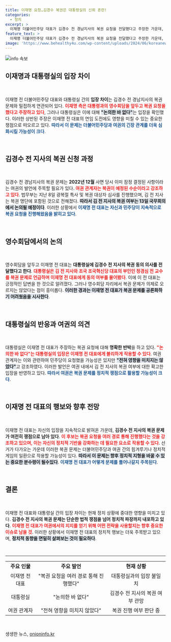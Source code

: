 ```yaml
---
title: 이재명 요청…김경수 복권은 대통령실의 신뢰 혼란!
categories:
  - 정치
excerpt: >
  이재명 더불어민주당 대표가 김경수 전 경남지사의 복권 요청을 전달했다고 주장한 가운데, 대통령실은 논의된 적 없다고 반박했다. 복권을 둘러싼 정치적 갈등이 심화되며, 향후 영수회담의 방향에도 영향을 미칠지 주목된다.
feature_text: >
  이재명 더불어민주당 대표가 김경수 전 경남지사의 복권 요청을 전달했다고 주장한 가운데, 대통령실은 논의된 적 없다고 반박했다. 복권을 둘러싼 정치적 갈등이 심화되며, 향후 영수회담의 방향에도 영향을 미칠지 주목된다.
image: 'https://www.behealthy4u.com/wp-content/uploads/2024/06/koreanews.jpg'
---
```


<p><img src="https://www.behealthy4u.com/wp-content/uploads/2024/06/koreanews.jpg" alt="info 속보" /></p>

<h2 data-ke-size="size26">이재명과 대통령실의 입장 차이</h2>

<p data-ke-size="size16">&nbsp;</p>

<p>이재명 전 더불어민주당 대표와 대통령실 간의 <b>입장 차이</b>는 김경수 전 경남지사의 복권 문제와 밀접하게 연관되어 있다. <b><span style="color: #ee2323;">이재명 측은 대통령과의 영수회담을 앞두고 복권 요청을 했다고 주장하고 있다</span></b>, 그러나 대통령실은 이에 대해 <b><span style="background-color: #21538527;">"논의한 바 없다"</span></b>는 입장을 확인했다. 이러한 상반된 주장은 이재명 전 대표의 연임 도전에도 영향을 미칠 수 있는 중요한 쟁점으로 떠오르고 있다. <b><span style="color: #1a5490;">따라서 이 문제는 더불어민주당과 여권의 긴장 관계를 더욱 심화시킬 가능성이 크다</span></b>.</p>

<p data-ke-size="size16">&nbsp;</p>

<h2 data-ke-size="size26">김경수 전 지사의 복권 신청 과정</h2>

<p data-ke-size="size16">&nbsp;</p>

<p>김경수 전 경남지사의 복권 문제는 <b>2022년 12월</b> 사면 당시 이미 잠정 결정된 사항이라는 여권의 발언에 주목할 필요가 있다. <b><span style="color: #ee2323;">여권 관계자는 복권이 예정된 수순이라고 강조하고 있다</span></b>. 법무부는 지난 8일 광복절 특사 및 복권 대상자 심사를 진행했으며, 김 전 지사는 복권 명단에 포함된 것으로 전해졌다. <b><span style="background-color: #21538527;">따라서 김 전 지사의 복권 여부는 13일 국무회의에서 논의될 예정이다</span></b>. 이러한 상황에서 <b><span style="color: #1a5490;">이재명 전 대표는 자신과 민주당이 지속적으로 복권 요청을 진행해왔음을 밝히고 있다</span></b>.</p>

<p data-ke-size="size16">&nbsp;</p>

<h2 data-ke-size="size26">영수회담에서의 논의</h2>

<p data-ke-size="size16">&nbsp;</p>

<p>영수회담을 앞두고 이재명 전 대표는 <b>대통령실에 김경수 전 지사의 복권 동의 의사를 전달했다고 한다</b>. <b><span style="color: #ee2323;">대통령실은 김 전 지사와 조국 조국혁신당 대표의 부인인 정경심 전 교수를 복권 문제로 언급하며 이재명 전 대표에게 동의 여부를 물어봤다</span></b>. 이에 이 전 대표는 긍정적인 답변을 한 것으로 알려졌다. 그러나 영수회담 자리에서 복권 문제가 의제로 오르지는 않았다는 점이 흥미롭다. <b><span style="background-color: #21538527;">이러한 경과는 이재명 전 대표가 복권 문제를 공론화하기 어려웠음을 시사한다</span></b>.</p>

<p data-ke-size="size16">&nbsp;</p>

<h2 data-ke-size="size26">대통령실의 반응과 여권의 의견</h2>

<p data-ke-size="size16">&nbsp;</p>

<p>대통령실은 이재명 전 대표가 주장하는 복권 요청에 대해 <b>명확한 반박</b>을 하고 있다. <b><span style="color: #ee2323;">"논의한 바 없다"는 대통령실의 입장은 이재명 전 대표에게 불리하게 작용할 수 있다</span></b>. 여권 관계자는 이와 관련하여 민주당이 요청했을 가능성은 있지만 <b><span style="background-color: #21538527;">"전혀 영향을 미치지는 않았다"</span></b>고 강조하였다. 이러한 발언은 여권 내에서 김 전 지사의 복권 여부에 대한 확고한 입장을 반영하고 있다. <b><span style="color: #1a5490;">따라서 여권은 복권 문제를 정치적 쟁점으로 활용할 가능성이 크다</span></b>.</p>

<p data-ke-size="size16">&nbsp;</p>

<h2 data-ke-size="size26">이재명 전 대표의 행보와 향후 전망</h2>

<p data-ke-size="size16">&nbsp;</p>

<p>이재명 전 대표는 자신의 입장을 지속적으로 밝혀온 가운데, <b>김경수 전 지사의 복권 문제가 여전히 쟁점으로 남아 있다</b>. <b><span style="color: #ee2323;">이 후보는 복권 요청을 여러 경로 통해 진행했다는 것을 강조하고 있으며, 이는 자신의 정치적 기반을 강화하는 데 필요한 요소로 작용할 수 있다</span></b>. 선거가 다가오는 가운데 이러한 복권 문제는 더불어민주당과 여권 간의 힘겨루기나 정치적 게임의 일환으로 작용할 가능성이 있다. <b><span style="background-color: #21538527;">따라서 이 문제는 향후 정치적 지형을 바꿀 수 있는 중요한 분수령이 될수있다</span></b>. <b><span style="color: #1a5490;">이재명 전 대표가 어떻게 문제를 풀어나갈지 주목된다</span></b>.</p>

<p data-ke-size="size16">&nbsp;</p>

<h2 data-ke-size="size26">결론</h2>

<p data-ke-size="size16">&nbsp;</p>

<p>이재명 전 대표와 대통령실 간의 입장 차이는 현재 정치 상황에 중대한 영향을 미치고 있다. <b>김경수 전 지사의 복권 문제는 단순한 법적 쟁점을 넘어 정치적 파장까지 내포하고 있다</b>. <b><span style="color: #ee2323;">이재명 전 대표가 여권에서의 지지를 얻기 위해 어떤 전략을 사용할지는 향후 중요한 이슈로 남을 것</span></b>. 이러한 상황에서 이재명 전 대표의 정치적 행보는 더욱 주목받고 있으며, <b><span style="background-color: #21538527;">정치적 동향을 면밀히 살펴보는 것이 필요하다</span></b>. </p>

<p data-ke-size="size16">&nbsp;</p>

<hr/>

<table style="width: 100%; border-collapse: collapse;">
<tbody>
<tr>
<td style="text-align: center; height: 17px;"><b>주요 인물</b></td>
<td style="text-align: center; height: 17px;"><b>주요 발언</b></td>
<td style="text-align: center; height: 17px;"><b>현재 상황</b></td>
</tr>
<tr>
<td style="text-align: center; height: 17px;">이재명 전 대표</td>
<td style="text-align: center; height: 17px;">"복권 요청을 여러 경로 통해 진행했다"</td>
<td style="text-align: center; height: 17px;">대통령실과의 입장 불일치</td>
</tr>
<tr>
<td style="text-align: center; height: 17px;">대통령실</td>
<td style="text-align: center; height: 17px;">"논의한 바 없다"</td>
<td style="text-align: center; height: 17px;">김경수 전 지사의 복권 여부 관망</td>
</tr>
<tr>
<td style="text-align: center; height: 17px;">여권 관계자</td>
<td style="text-align: center; height: 17px;">"전혀 영향을 미치지 않았다"</td>
<td style="text-align: center; height: 17px;">복권 진행 여부 판단 중</td>
</tr>
</tbody>
</table>

<p data-ke-size="size16">&nbsp;</p>
생생한 뉴스, <a href="https://onioninfo.kr" rel="dofollow">onioninfo.kr</a>


